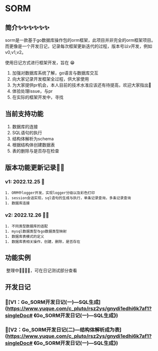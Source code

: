 # SORM

## 简介✨✨✨✨✨✨

​	   sorm是一款基于go数据库操作包的orm框架，此项目并非完全的orm框架项目。而更像是一个开发日记，记录每次框架更新迭代的过程，版本号以v开发，例如 v0,v1,v2。

使用日记方式进行框架开发，旨在 😁

1. 加强对数据库系统了解，go语言与数据库交互     
2. 向大家记录开发框架全过程，供大家使用
3. 为大家提供pr机会，本人目前的技术水准应该还有待提高，欢迎大家指出🤠
4. 体验处理issue，与pr
5. 在实际的框架开发中，寻找

## 当前支持功能

1. 数据库的连接
2. SQL语句的执行
3. 结构体解析为schema
4. 根据结构体创建数据表
5. 表的删除与是否存在检查



## 版本功能更新记录🚧🚧

### v1: 2022.12.25 🥽

	1. ORM中logger开发，实现logger分级以及彩色打印
	1. session会话实现，sql语句的生成与执行，单条记录查询，多条记录查询
	1. 数据库连接

### v2: 2022.12.26 🐱‍🏍

	1. 不同类型数据库的适配
	1. mysql数据类型与go数据类型映射
	1. 数据库表模式的定义
	1. 数据库表相关操作，创建，删除，是否存在

## 功能实例

​		整理中🚙🚙🚙🚙，可在日记测试部分查看

## 开发日记

### 🚗[V1：Go_SORM开发日记(一)—SQL生成](https://www.yuque.com/c_pluto/rsz2ys/gnydi1edhi6k7af1?singleDoc# 《Go_SORM开发日记(一)—SQL生成》)

### 🚓[V2：Go_SORM开发日记(二)—结构体解析成为表](https://www.yuque.com/c_pluto/rsz2ys/gnydi1edhi6k7af1?singleDoc# 《Go_SORM开发日记(一)—SQL生成》)
